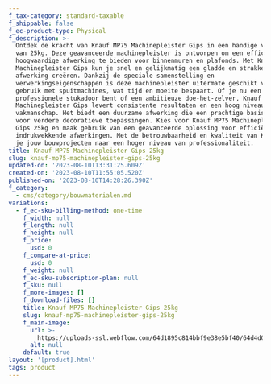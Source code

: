 ```yaml
---
f_tax-category: standard-taxable
f_shippable: false
f_ec-product-type: Physical
f_description: >-
  Ontdek de kracht van Knauf MP75 Machinepleister Gips in een handige verpakking
  van 25kg. Deze geavanceerde machinepleister is ontworpen om een efficiënte en
  hoogwaardige afwerking te bieden voor binnenmuren en plafonds. Met Knauf MP75
  Machinepleister Gips kun je snel en gelijkmatig een gladde en strakke
  afwerking creëren. Dankzij de speciale samenstelling en
  verwerkingseigenschappen is deze machinepleister uitermate geschikt voor
  gebruik met spuitmachines, wat tijd en moeite bespaart. Of je nu een
  professionele stukadoor bent of een ambitieuze doe-het-zelver, Knauf MP75
  Machinepleister Gips levert consistente resultaten en een hoog niveau van
  vakmanschap. Het biedt een duurzame afwerking die een prachtige basis vormt
  voor verdere decoratieve toepassingen. Kies voor Knauf MP75 Machinepleister
  Gips 25kg en maak gebruik van een geavanceerde oplossing voor efficiënte en
  indrukwekkende afwerkingen. Met de betrouwbaarheid en kwaliteit van Knauf til
  je jouw bouwprojecten naar een hoger niveau van professionaliteit.
title: Knauf MP75 Machinepleister Gips 25kg
slug: knauf-mp75-machinepleister-gips-25kg
updated-on: '2023-08-10T13:31:25.609Z'
created-on: '2023-08-10T11:55:05.520Z'
published-on: '2023-08-10T14:28:26.390Z'
f_category:
  - cms/category/bouwmaterialen.md
variations:
  - f_ec-sku-billing-method: one-time
    f_width: null
    f_length: null
    f_height: null
    f_price:
      usd: 0
    f_compare-at-price:
      usd: 0
    f_weight: null
    f_ec-sku-subscription-plan: null
    f_sku: null
    f_more-images: []
    f_download-files: []
    title: Knauf MP75 Machinepleister Gips 25kg
    slug: knauf-mp75-machinepleister-gips-25kg
    f_main-image:
      url: >-
        https://uploads-ssl.webflow.com/64d1895c814bbf9e38e5bf40/64d4d012ff7680c02265d47f_knauf-mp-75.webp
      alt: null
    default: true
layout: '[product].html'
tags: product
---
```




